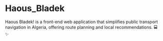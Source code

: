# Haous_Bladek
Haous Bladek! is a front-end web application that simplifies public transport navigation in Algeria, offering route planning and local recommendations. 🚍✨
